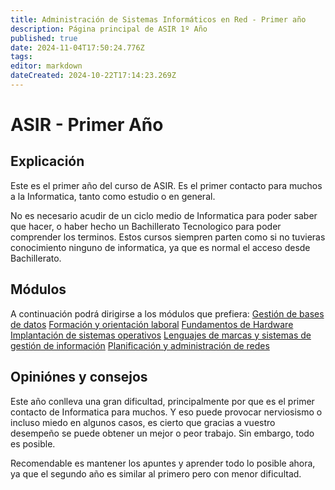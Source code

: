 ```yaml
---
title: Administración de Sistemas Informáticos en Red - Primer año
description: Página principal de ASIR 1º Año
published: true
date: 2024-11-04T17:50:24.776Z
tags: 
editor: markdown
dateCreated: 2024-10-22T17:14:23.269Z
---
```


# ASIR - Primer Año
## Explicación
Este es el primer año del curso de ASIR. Es el primer contacto para muchos a la Informatica, tanto como estudio o en general. 

No es necesario acudir de un ciclo medio de Informatica para poder saber que hacer, o haber hecho un Bachillerato Tecnologico para poder comprender los terminos. Estos cursos siempren parten como si no tuvieras conocimiento ninguno de informatica, ya que es normal el acceso desde Bachillerato.

## Módulos
A continuación podrá dirigirse a los módulos que prefiera:
[Gestión de bases de datos](/es/asir/asir1/Base_Datos/bbdd_pagina)
[Formación y orientación laboral](/es/asir/asir1/Formacion_Profesional/FOL_pagina)
[Fundamentos de Hardware](/es/asir/asir1/Hardware/Hardware_pagina)
[Implantación de sistemas operativos](/es/asir/asir1/ISO/ISO_pagina)
[Lenguajes de marcas y sistemas de gestión de información](/es/asir/asir1/Lenguaje_Marcas/LM_pagina)
[Planificación y administración de redes](/es/asir/asir1/Planificacion_Redes/redes_pagina)

## Opiniónes y consejos
Este año conlleva una gran dificultad, principalmente por que es el primer contacto de Informatica para muchos. Y eso puede provocar nerviosismo o incluso miedo en algunos casos, es cierto que gracias a vuestro desempeño se puede obtener un mejor o peor trabajo. Sin embargo, todo es posible.

Recomendable es mantener los apuntes y aprender todo lo posible ahora, ya que el segundo año es similar al primero pero con menor dificultad. 